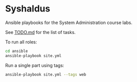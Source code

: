 # Syshaldus

Ansible playbooks for the System Administration course labs.

See [TODO.md](TODO.md) for the list of tasks.

To run all roles:

```bash
cd ansible
ansible-playbook site.yml
```

Run a single part using tags:

```bash
ansible-playbook site.yml --tags web
```
